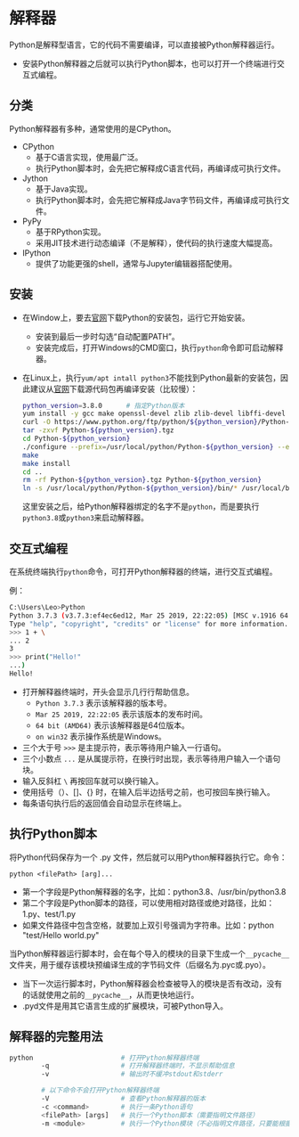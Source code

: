 # 解释器

Python是解释型语言，它的代码不需要编译，可以直接被Python解释器运行。
- 安装Python解释器之后就可以执行Python脚本，也可以打开一个终端进行交互式编程。

## 分类

Python解释器有多种，通常使用的是CPython。

- CPython
  - 基于C语言实现，使用最广泛。
  - 执行Python脚本时，会先把它解释成C语言代码，再编译成可执行文件。
- Jython
  - 基于Java实现。
  - 执行Python脚本时，会先把它解释成Java字节码文件，再编译成可执行文件。
- PyPy
  - 基于RPython实现。
  - 采用JIT技术进行动态编译（不是解释），使代码的执行速度大幅提高。
- IPython
  - 提供了功能更强的shell，通常与Jupyter编辑器搭配使用。

## 安装

- 在Window上，要去[官网](https://www.python.org/downloads/windows/)下载Python的安装包，运行它开始安装。
  - 安装到最后一步时勾选“自动配置PATH”。
  - 安装完成后，打开Windows的CMD窗口，执行`python`命令即可启动解释器。
  
- 在Linux上，执行`yum/apt intall python3`不能找到Python最新的安装包，因此建议从[官网](https://www.python.org/downloads/source/)下载源代码包再编译安装（比较慢）：

  ```sh
  python_version=3.8.0      # 指定Python版本
  yum install -y gcc make openssl-devel zlib zlib-devel libffi-devel   # 安装编译环境
  curl -O https://www.python.org/ftp/python/${python_version}/Python-${python_version}.tgz
  tar -zxvf Python-${python_version}.tgz
  cd Python-${python_version}
  ./configure --prefix=/usr/local/python/Python-${python_version} --enable-optimizations
  make
  make install
  cd ..
  rm -rf Python-${python_version}.tgz Python-${python_version}
  ln -s /usr/local/python/Python-${python_version}/bin/* /usr/local/bin/
  ```

  这里安装之后，给Python解释器绑定的名字不是`python`，而是要执行`python3.8`或`python3`来启动解释器。

## 交互式编程

在系统终端执行`python`命令，可打开Python解释器的终端，进行交互式编程。

例：
```sh
C:\Users\Leo>Python
Python 3.7.3 (v3.7.3:ef4ec6ed12, Mar 25 2019, 22:22:05) [MSC v.1916 64 bit (AMD64)] on win32
Type "help", "copyright", "credits" or "license" for more information.
>>> 1 + \
... 2
3
>>> print("Hello!"
...)
Hello!
```

- 打开解释器终端时，开头会显示几行行帮助信息。
  - `Python 3.7.3` 表示该解释器的版本号。
  - `Mar 25 2019, 22:22:05` 表示该版本的发布时间。
  - `64 bit (AMD64)` 表示该解释器是64位版本。
  - `on win32` 表示操作系统是Windows。
- 三个大于号 `>>>` 是主提示符，表示等待用户输入一行语句。
- 三个小数点 `...` 是从属提示符，在换行时出现，表示等待用户输入一个语句块。
- 输入反斜杠 `\` 再按回车就可以换行输入。
- 使用括号（）、[]、{} 时，在输入后半边括号之前，也可按回车换行输入。
- 每条语句执行后的返回值会自动显示在终端上。

## 执行Python脚本

将Python代码保存为一个 .py 文件，然后就可以用Python解释器执行它。命令：
```
python <filePath> [arg]...
```
- 第一个字段是Python解释器的名字，比如：python3.8、/usr/bin/python3.8
- 第二个字段是Python脚本的路径，可以使用相对路径或绝对路径，比如：1.py、test/1.py
- 如果文件路径中包含空格，就要加上双引号强调为字符串。比如：python "test/Hello world.py"

当Python解释器运行脚本时，会在每个导入的模块的目录下生成一个`__pycache__`文件夹，用于缓存该模块预编译生成的字节码文件（后缀名为.pyc或.pyo）。
- 当下一次运行脚本时，Python解释器会检查被导入的模块是否有改动，没有的话就使用之前的`__pycache__`，从而更快地运行。
- .pyd文件是用其它语言生成的扩展模块，可被Python导入。

## 解释器的完整用法

```sh
python                      # 打开Python解释器终端
        -q                  # 打开解释器终端时，不显示帮助信息
        -v                  # 输出时不缓冲stdout和stderr

        # 以下命令不会打开Python解释器终端
        -V                  # 查看Python解释器的版本
        -c <command>        # 执行一条Python语句
        <filePath> [args]   # 执行一个Python脚本（需要指明文件路径）
        -m <module>         # 执行一个Python模块（不必指明文件路径，只要能根据名字找到该模块）
```
